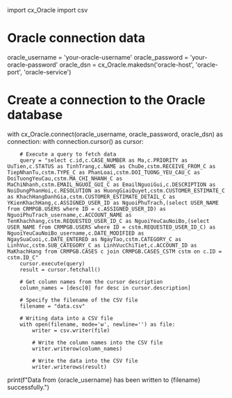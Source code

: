 import cx_Oracle
import csv

# Oracle connection data
oracle_username = 'your-oracle-username'
oracle_password = 'your-oracle-password'
oracle_dsn = cx_Oracle.makedsn('oracle-host', 'oracle-port', 'oracle-service')

# Create a connection to the Oracle database
with cx_Oracle.connect(oracle_username, oracle_password, oracle_dsn) as connection:
    with connection.cursor() as cursor:

        # Execute a query to fetch data
        query = "select c.id,c.CASE_NUMBER as Ma,c.PRIORITY as UuTien,c.STATUS as TinhTrang,c.NAME as ChuDe,cstm.RECEIVE_FROM_C as TiepNhanTu,cstm.TYPE_C as PhanLoai,cstm.DOI_TUONG_YEU_CAU_C as DoiTuongYeuCau,cstm.MA_CHI_NHANH_C as MaChiNhanh,cstm.EMAIL_NGUOI_GUI_C as EmailNguoiGui,c.DESCRIPTION as NoiDungPhanHoi,c.RESOLUTION as HuongGiaiQuyet,cstm.CUSTOMER_ESTIMATE_C as KhachHangDanhGia,cstm.CUSTOMER_ESTIMATE_DETAIL_C as YKienKhachHang,c.ASSIGNED_USER_ID as NguoiPhuTrach,(select USER_NAME from CRMPGB.USERS where ID = c.ASSIGNED_USER_ID) as NguoiPhuTrach_username,c.ACCOUNT_NAME as TenKhachhang,cstm.REQUESTED_USER_ID_C as NguoiYeuCauNoiBo,(select USER_NAME from CRMPGB.USERS where ID = cstm.REQUESTED_USER_ID_C) as NguoiYeuCauNoiBo_username,c.DATE_MODIFIED as NgaySuaCuoi,c.DATE_ENTERED as NgayTao,cstm.CATEGORY_C as LinhVuc,cstm.SUB_CATEGORY_C as LinhVucChiTiet,c.ACCOUNT_ID as MaKhachHang from CRMPGB.CASES c join CRMPGB.CASES_CSTM cstm on c.ID = cstm.ID_C"
        cursor.execute(query)
        result = cursor.fetchall()

        # Get column names from the cursor description
        column_names = [desc[0] for desc in cursor.description]

        # Specify the filename of the CSV file
        filename = "data.csv"

        # Writing data into a CSV file
        with open(filename, mode='w', newline='') as file:
            writer = csv.writer(file)

            # Write the column names into the CSV file
            writer.writerow(column_names)

            # Write the data into the CSV file
            writer.writerows(result)

print(f"Data from {oracle_username} has been written to {filename} successfully.")
